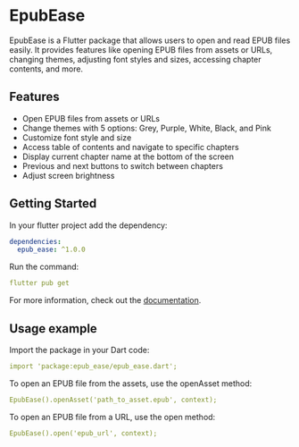 # EpubEase

EpubEase is a Flutter package that allows users to open and read EPUB files easily. It provides features like opening EPUB files from assets or URLs, changing themes, adjusting font styles and sizes, accessing chapter contents, and more.

## Features

- Open EPUB files from assets or URLs
- Change themes with 5 options: Grey, Purple, White, Black, and Pink
- Customize font style and size
- Access table of contents and navigate to specific chapters
- Display current chapter name at the bottom of the screen
- Previous and next buttons to switch between chapters
- Adjust screen brightness




## Getting Started #

In your flutter project add the dependency:

   ```yaml
   dependencies:
     epub_ease: ^1.0.0
   ```  

Run the command:

   ```yaml
   flutter pub get
   ```    
For more information, check out the [documentation](https://flutter.dev/).
   
## Usage example
Import the package in your Dart code:

   ```yaml
   import 'package:epub_ease/epub_ease.dart';
   ```  
To open an EPUB file from the assets, use the openAsset method:

   ```yaml
   EpubEase().openAsset('path_to_asset.epub', context);
   ```  
To open an EPUB file from a URL, use the open method:

   ```yaml
  EpubEase().open('epub_url', context);
   ```  




